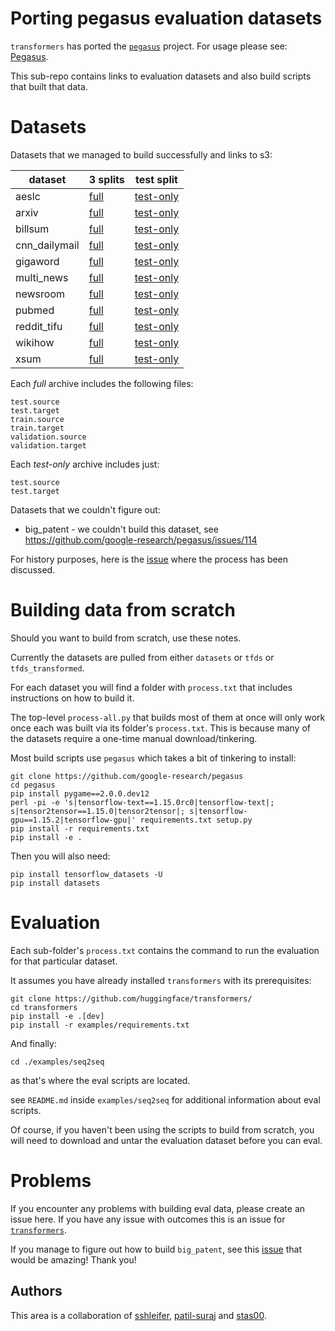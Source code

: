 # Porting pegasus evaluation datasets

`transformers` has ported the [`pegasus`](https://github.com/google-research/pegasus) project. For usage please see: [Pegasus](https://huggingface.co/transformers/model_doc/pegasus.html).

This sub-repo contains links to evaluation datasets and also build scripts that built that data.

# Datasets

Datasets that we managed to build successfully and links to s3:

dataset | 3 splits | test split
--------|------|-----
aeslc | [full](https://cdn-datasets.huggingface.co/summarization/pegasus_data/aeslc.tar.gz) | [test-only](https://cdn-datasets.huggingface.co/summarization/pegasus_data/aeslc-test.tar.gz)
arxiv | [full](https://cdn-datasets.huggingface.co/summarization/pegasus_data/arxiv.tar.gz) | [test-only](https://cdn-datasets.huggingface.co/summarization/pegasus_data/arxiv-test.tar.gz)
billsum | [full](https://cdn-datasets.huggingface.co/summarization/pegasus_data/billsum.tar.gz) | [test-only](https://cdn-datasets.huggingface.co/summarization/pegasus_data/billsum-test.tar.gz)
cnn_dailymail | [full](https://cdn-datasets.huggingface.co/summarization/pegasus_data/cnn_dailymail.tar.gz) | [test-only](https://cdn-datasets.huggingface.co/summarization/pegasus_data/cnn_dailymail-test.tar.gz)
gigaword | [full](https://cdn-datasets.huggingface.co/summarization/pegasus_data/gigaword.tar.gz) | [test-only](https://cdn-datasets.huggingface.co/summarization/pegasus_data/gigaword-test.tar.gz)
multi_news | [full](https://cdn-datasets.huggingface.co/summarization/pegasus_data/multi_news.tar.gz) | [test-only](https://cdn-datasets.huggingface.co/summarization/pegasus_data/multi_news-test.tar.gz)
newsroom | [full](https://cdn-datasets.huggingface.co/summarization/pegasus_data/newsroom.tar.gz) | [test-only](https://cdn-datasets.huggingface.co/summarization/pegasus_data/newsroom-test.tar.gz)
pubmed | [full](https://cdn-datasets.huggingface.co/summarization/pegasus_data/pubmed.tar.gz) | [test-only](https://cdn-datasets.huggingface.co/summarization/pegasus_data/pubmed-test.tar.gz)
reddit_tifu | [full](https://cdn-datasets.huggingface.co/summarization/pegasus_data/reddit_tifu.tar.gz) | [test-only](https://cdn-datasets.huggingface.co/summarization/pegasus_data/reddit_tifu-test.tar.gz)
wikihow | [full](https://cdn-datasets.huggingface.co/summarization/pegasus_data/wikihow.tar.gz) | [test-only](https://cdn-datasets.huggingface.co/summarization/pegasus_data/wikihow-test.tar.gz)
xsum | [full](https://cdn-datasets.huggingface.co/summarization/pegasus_data/xsum.tar.gz) | [test-only](https://cdn-datasets.huggingface.co/summarization/pegasus_data/xsum-test.tar.gz)

Each *full* archive includes the following files:

```
test.source
test.target
train.source
train.target
validation.source
validation.target
```

Each *test-only* archive includes just:

```
test.source
test.target
```


Datasets that we couldn't figure out:

* big_patent - we couldn't build this dataset, see https://github.com/google-research/pegasus/issues/114

For history purposes, here is the [issue](https://github.com/huggingface/transformers/issues/7647) where the process has been discussed.



# Building data from scratch

Should you want to build from scratch, use these notes.

Currently the datasets are pulled from either `datasets` or `tfds` or `tfds_transformed`. 

For each dataset you will find a folder with `process.txt` that includes instructions on how to build it.

The top-level `process-all.py` that builds most of them at once will only work once each was built via its folder's `process.txt`. This is because many of the datasets require a one-time manual download/tinkering.

Most build scripts use `pegasus` which takes a bit of tinkering to install:

```
git clone https://github.com/google-research/pegasus
cd pegasus
pip install pygame==2.0.0.dev12
perl -pi -e 's|tensorflow-text==1.15.0rc0|tensorflow-text|; s|tensor2tensor==1.15.0|tensor2tensor|; s|tensorflow-gpu==1.15.2|tensorflow-gpu|' requirements.txt setup.py
pip install -r requirements.txt
pip install -e .
```
Then you will also need:
```
pip install tensorflow_datasets -U
pip install datasets
```

# Evaluation

Each sub-folder's `process.txt` contains the command to run the evaluation for that particular dataset.

It assumes you have already installed `transformers` with its prerequisites:

```
git clone https://github.com/huggingface/transformers/
cd transformers
pip install -e .[dev]
pip install -r examples/requirements.txt    
```
And finally:
```
cd ./examples/seq2seq
```
as that's where the eval scripts are located.

see `README.md` inside `examples/seq2seq` for additional information about eval scripts.

Of course, if you haven't been using the scripts to build from scratch, you will need to download and untar the evaluation dataset before you can eval.


# Problems

If you encounter any problems with building eval data, please create an issue here. If you have any issue with outcomes this is an issue for [`transformers`](https://github.com/huggingface/transformers/issues).

If you manage to figure out how to build `big_patent`, see this [issue](https://github.com/google-research/pegasus/issues/114) that would be amazing! Thank you!

## Authors

This area is a collaboration of [sshleifer](https://github.com/sshleifer), 
[patil-suraj](https://github.com/patil-suraj) and 
[stas00](https://github.com/stas00).


 
